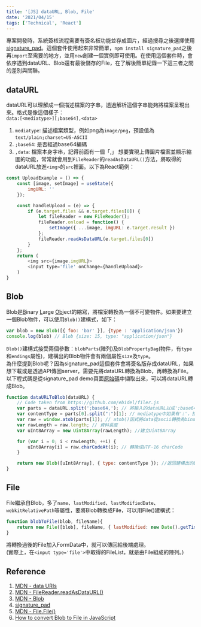 ```yaml
---
title: '[JS] dataURL, Blob, File'
date: '2021/04/15'
tags: ['Technical', 'React']
---
```


專案開發時，系統簽核流程需要有簽名板功能並存成圖片，經過搜尋之後選擇使用[signature_pad](https://github.com/szimek/signature_pad)。這個套件使用起來非常簡單，`npm install signature_pad`之後再`import`至需要的地方，並用`new`創建一個實例即可使用。在使用這個套件時，會依序遇到dataURL、Blob還有最後儲存的File，在了解後簡單紀錄一下這三者之間的差別與關聯。

## dataURL
dataURL可以理解成一個描述檔案的字串，透過解析這個字串能夠將檔案呈現出來。格式是像這個樣子：  
`data:[<mediatype>][;base64],<data>`  
1. `mediatype`: 描述檔案類型，例如png為`image/png`，預設值為`text/plain;charset=US-ASCII`
2. `;base64`: 是否經過base64編碼
3. `,data`: 檔案本身字串，記得前面有一個「,」
想要實現上傳圖片檔案並顯示縮圖的功能，常常就會用到`FileReader`的`readAsDataURL()`方法，將取得的dataURL放進`<img>`的`src`裡面。以下為React範例：  
```javascript
const UploadExample = () => {
    const [image, setImage] = useState({
        imgURL: ''
    });

    const handleUpload = (e) => {
        if (e.target.files && e.target.files[0]) {
            let fileReader = new FileReader();
            fileReader.onload = function() {
                setImage({ ...image, imgURL: e.target.result })
            };
            fileReader.readAsDataURL(e.target.files[0])
        }
    };
    return (
        <img src={image.imgURL}>
        <input type='file' onChange={handleUpload}>
    )
}
```
  

## Blob
Blob是<ins>B</ins>inary <ins>L</ins>arge <ins>Ob</ins>ject的縮寫，將檔案轉換為一個不可變物件。如果要建立一個Blob物件，可以使用`Blob()`建構式，如下：
```javascript
var blob = new Blob([{ foo: 'bar' }], {type : 'application/json'})
console.log(blob) // Blob {size: 15, type: "application/json"}
```
`Blob()`建構式接受兩個參數：`blobParts`(陣列)及`BlobPropertyBag`(物件，有`type`和`endings`屬性)，建構出的Blob物件會有兩個屬性`size`及`type`。  
為什麼提到Blob呢？因為signature_pad這個套件會將簽名版存成dataURL，如果想下載或是透過API傳回server，需要先將dataURL轉換為Blob，再轉換為File。以下程式碼是從signature_pad demo頁面[原始碼](https://github.com/szimek/signature_pad/blob/1912e2c58946c833934ab8dea5780d635654ab7d/docs/js/app.js)中擷取出來，可以將dataURL轉成Blob。
```javascript
function dataURLToBlob(dataURL) {
    // Code taken from https://github.com/ebidel/filer.js
    var parts = dataURL.split(';base64,'); // 將輸入的dataURL以成';base64,'分割出mediatype和data
    var contentType = parts[0].split(":")[1]; // mediatype中如果有':'，捨棄前面的部分
    var raw = window.atob(parts[1]); // atob()函式將data從ascii轉換為binary
    var rawLength = raw.length; // 資料長度
    var uInt8Array = new Uint8Array(rawLength); //建立Uint8Array

    for (var i = 0; i < rawLength; ++i) {
        uInt8Array[i] = raw.charCodeAt(i); // 轉換成UTF-16 charCode
    }

    return new Blob([uInt8Array], { type: contentType }); //返回建構出的Blob物件
}
```
  

## File
File繼承自Blob，多了`name`、`lastModified`、`lastModifiedDate`、`webkitRelativePath`等屬性，要將Blob轉換成File，可以用File()建構式：
```javascript
function blobToFile(blob, fileName){       
    return new File([blob], fileName, { lastModified: new Date().getTime(), type: blob.type })
}
```
將轉換過後的File加入FormData中，就可以傳回給後端處理。  
(實際上，在`<input type='file'>`中取得的FileList，就是由File組成的陣列。)

## Reference
1. [MDN - data URIs](https://developer.mozilla.org/zh-TW/docs/Web/HTTP/Basics_of_HTTP/Data_URIs)
2. [MDN - FileReader.readAsDataURL()](https://developer.mozilla.org/zh-CN/docs/Web/API/FileReader/readAsDataURL)
3. [MDN - Blob](https://developer.mozilla.org/zh-TW/docs/Web/API/Blob)
4. [signature_pad](https://github.com/szimek/signature_pad/blob/1912e2c58946c833934ab8dea5780d635654ab7d/docs/js/app.js)
5. [MDN - File.File()](https://developer.mozilla.org/zh-TW/docs/Web/API/File/File)
6. [How to convert Blob to File in JavaScript](https://stackoverflow.com/questions/27159179/how-to-convert-blob-to-file-in-javascript)
